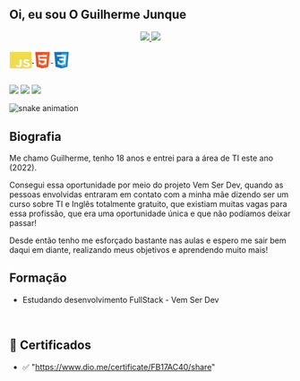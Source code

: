 ## Oi, eu sou O Guilherme Junque
<div align="center">
  <a href="https://github.com/GuiJK">
  <img height="180em" src="https://github-readme-stats.vercel.app/api?username=GuiJK&show_icons=true&theme=dracula&include_all_commits=true&count_private=true"/>
  <img height="180em" src="https://github-readme-stats.vercel.app/api/top-langs/?username=GuiJK&layout=compact&langs_count=7&theme=dracula"/>
</div>
<div style="display: inline_block"><br>
  <img align="center" alt="Gui-Js" height="30" width="40" src="https://raw.githubusercontent.com/devicons/devicon/master/icons/javascript/javascript-plain.svg">
  <img align="center" alt="Gui-HTML" height="30" width="30" src="https://raw.githubusercontent.com/devicons/devicon/master/icons/html5/html5-original.svg">
  <img align="center" alt="Gui-CSS" height="30" width="30" src="https://raw.githubusercontent.com/devicons/devicon/master/icons/css3/css3-original.svg">
</div>
  
  ##
 
<div> 
 
  <a href="https://instagram.com/itsjunque" target="_blank"><img src="https://img.shields.io/badge/-Instagram-%23E4405F?style=for-the-badge&logo=instagram&logoColor=white" target="_blank"></a>
  <a href = "mailto:junquekarabe18@gmail.com"><img src="https://img.shields.io/badge/-Gmail-%23333?style=for-the-badge&logo=gmail&logoColor=white" target="_blank"></a>
  <a href="https://www.linkedin.com/in/guilherme-junque-17b577231" target="_blank"><img src="https://img.shields.io/badge/-LinkedIn-%230077B5?style=for-the-badge&logo=linkedin&logoColor=white" target="_blank"></a> 
 
 ![snake animation](https://github.com/GuiJK/GuiJK/blob/output/github-contribution-grid-snake.svg)
  
</div>

## Biografia

Me chamo Guilherme, tenho 18 anos e entrei para a área de TI este ano (2022).

Consegui essa oportunidade por meio do projeto Vem Ser Dev, quando as pessoas envolvidas entraram em contato com a minha mãe dizendo ser um curso sobre TI e Inglês totalmente gratuito, que existiam muitas vagas para essa profissão, que era uma oportunidade única e que não podíamos deixar passar!

Desde então tenho me esforçado bastante nas aulas e espero me sair bem daqui em diante, realizando meus objetivos e aprendendo muito mais!
</br>

## Formação

- Estudando desenvolvimento FullStack - Vem Ser Dev
</br>

## 💖 Certificados

- ✅ "https://www.dio.me/certificate/FB17AC40/share"
